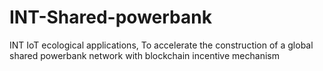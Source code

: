 # INT-Shared-powerbank
INT IoT ecological applications, To accelerate the construction of a global shared powerbank network with blockchain incentive mechanism 
